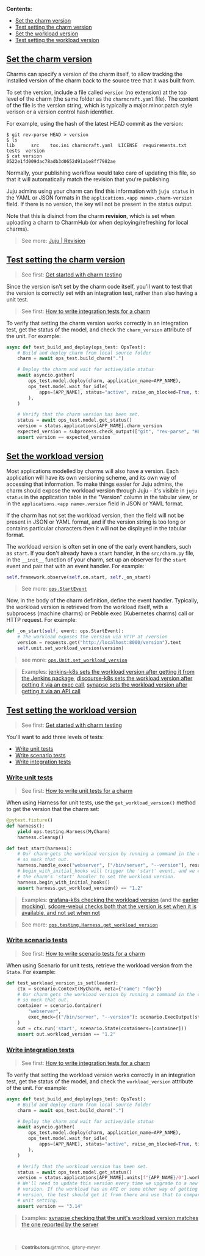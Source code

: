 **Contents:**

- [Set the charm version](#heading--set-the-version-of-the-charm)
- [Test setting the charm version](#heading--test-setting-the-charm-version)
- [Set the workload version](#heading--set-the-version-of-the-workload)
- [Test setting the workload version](#heading--test-setting-the-workload-version)

<a href="#heading--set-the-version-of-the-charm"><h2 id="heading--set-the-version-of-the-charm">Set the charm version</h3></a>

Charms can specify a version of the charm itself, to allow tracking the
installed version of the charm back to the source tree that it was built from.

To set the version, include a file called `version` (no extension) at the top
level of the charm (the same folder as the `charmcraft.yaml` file). The content
of the file is the version string, which is typically a major.minor.patch style
verison or a version control hash identifier.

For example, using the hash of the latest HEAD commit as the version:

```shell
$ git rev-parse HEAD > version
$ ls
lib      src    tox.ini charmcraft.yaml  LICENSE  requirements.txt  tests  version
$ cat version
0522e1fd009dac78adb3d0652d91a1e8ff7982ae
```

<note>
Normally, your publishing workflow would take care of updating this file, so
that it will automatically match the revision that you're publishing.
</note>

Juju admins using your charm can find this information with `juju status` in the
YAML or JSON formats in the `applications.<app name>.charm-version` field. If
there is no version, the key will not be present in the status output.

Note that this is disinct from the charm **revision**, which is set when
uploading a charm to CharmHub (or when deploying/refreshing for local charms).

> See more: [Juju | Revision](https://juju.is/docs/sdk/revision)

<a href="#heading--test-setting-the-charm-version"><h2 id="heading--test-setting-the-charm-version">Test setting the charm version</h2></a>

> See first: [Get started with charm testing](https://juju.is/docs/sdk/get-started-with-charm-testing)

Since the version isn't set by the charm code itself, you'll want to test that
the version is correctly set with an integration test, rather than also having a
unit test.

> See first: [How to write integration tests for a charm](/t/12734)

To verify that setting the charm version works correctly in an integration test, get the status
of the model, and check the `charm_version` attribute of the unit. For example:

```python
async def test_build_and_deploy(ops_test: OpsTest):
    # Build and deploy charm from local source folder
    charm = await ops_test.build_charm(".")

    # Deploy the charm and wait for active/idle status
    await asyncio.gather(
        ops_test.model.deploy(charm, application_name=APP_NAME),
        ops_test.model.wait_for_idle(
            apps=[APP_NAME], status="active", raise_on_blocked=True, timeout=1000
        ),
    )

    # Verify that the charm version has been set.
    status = await ops_test.model.get_status()
    version = status.applications[APP_NAME].charm_version
    expected_version = subprocess.check_output(["git", "rev-parse", "HEAD"]).decode("utf8")
    assert version == expected_version
```

<!---
No "see more" link: this is not currently documented in the pylibjuju docs.
-->

<a href="#heading--set-the-version-of-the-workload"><h2 id="heading--set-the-version-of-the-workload">Set the workload version</h3></a>

Most applications modelled by charms will also have a version. Each application
will have its own versioning scheme, and its own way of accessing that
information. To make things easier for Juju admins, the charm should expose the
workload version through Juju - it's visible in `juju status` in the application
table in the "Version" column in the tabular view, or in the
`applications.<app name>.version` field in JSON or YAML format.

<note>
If the charm has not set the workload version, then the field will not be
present in JSON or YAML format, and if the version string is too long or
contains particular characters then it will not be displayed in the tabular
format.
</note>

The workload version is often set in one of the early event handlers, such as
`start`. If you don't already have a `start` handler, in the `src/charm.py`
file, in the `__init__` function of your charm, set up an observer for the
`start` event and pair that with an event handler. For example:

```python
self.framework.observe(self.on.start, self._on_start)
```

> See more: [`ops.StartEvent`](https://ops.readthedocs.io/en/latest/#ops.StartEvent)

Now, in the body of the charm definition, define the event handler. Typically,
the workload version is retrieved from the workload itself, with a subprocess
(machine charms) or Pebble exec (Kubernetes charms) call or HTTP request. For
example:

```python
def _on_start(self, event: ops.StartEvent):
    # The workload exposes the version via HTTP at /version
    version = requests.get("http://localhost:8000/version").text
    self.unit.set_workload_version(version)
```

> see more: [`ops.Unit.set_workload_version`](https://ops.readthedocs.io/en/latest/#ops.Unit.set_workload_version)

> Examples: [jenkins-k8s sets the workload version after getting it from the Jenkins package](https://github.com/canonical/jenkins-k8s-operator/blob/29e9b652714bd8314198965c41a60f5755dd381c/src/charm.py#L115), [discourse-k8s sets the workload version after getting it via an exec call](https://github.com/canonical/discourse-k8s-operator/blob/f523b29f909c69da7b9510b581dfcc2309698222/src/charm.py#L581), [synapse sets the workload version after getting it via an API call](https://github.com/canonical/synapse-operator/blob/778bcd414644c922373d542a304be14866835516/src/charm.py#L265)

<a href="#heading--test-setting-the-workload-version"><h2 id="heading--test-setting-the-workload-version">Test setting the workload version</h2></a>

> See first: [Get started with charm testing](https://juju.is/docs/sdk/get-started-with-charm-testing)

You'll want to add three levels of tests:

- [Write unit tests](#heading--write-unit-tests)
- [Write scenario tests](#heading--write-scenario-tests)
- [Write integration tests](#heading--write-integration-tests)

<a href="#heading--write-unit-tests"><h3 id="heading--write-unit-tests">Write unit tests</h3></a>

> See first: [How to write unit tests for a charm](/t/4461)

When using Harness for unit tests, use the `get_workload_version()` method to
get the version that the charm set:

```python
@pytest.fixture()
def harness():
    yield ops.testing.Harness(MyCharm)
    harness.cleanup()

def test_start(harness):
    # Our charm gets the workload version by running a command in the container,
    # so mock that out.
    harness.handle_exec("webserver", ["/bin/server", "--version"], result="1.2\n")
    # begin_with_initial_hooks will trigger the 'start' event, and we expect
    # the charm's 'start' handler to set the workload version.
    harness.begin_with_initial_hooks()
    assert harness.get_workload_version() == "1.2"
```

> Examples: [grafana-k8s checking the workload version](https://github.com/canonical/grafana-k8s-operator/blob/1c80f746f8edeae6fd23ddf31eed45f5b88c06b4/tests/unit/test_charm.py#L283) (and the [earlier mocking](https://github.com/canonical/grafana-k8s-operator/blob/1c80f746f8edeae6fd23ddf31eed45f5b88c06b4/tests/unit/test_charm.py#L127)), [sdcore-webui checks both that the version is set when it is available, and not set when not](https://github.com/canonical/sdcore-webui-k8s-operator/blob/1a66ad3f623d665657d04ad556139439f4733a28/tests/unit/test_charm.py#L447)

> See more: [`ops.testing.Harness.get_workload_version`](https://ops.readthedocs.io/en/latest/#ops.testing.Harness.get_workload_version)

<a href="#heading--write-scenario-tests"><h3 id="heading--write-scenario-tests">Write scenario tests</h3></a>

> See first: [How to write scenario tests for a charm](/t/10585)

When using Scenario for unit tests, retrieve the workload version from the `State`. For example:

```python
def test_workload_version_is_set(leader):
    ctx = scenario.Context(MyCharm, meta={"name": "foo"})
    # Our charm gets the workload version by running a command in the container,
    # so mock that out.
    container = scenario.Container(
        "webserver",
        exec_mock={("/bin/server", "--version"): scenario.ExecOutput(stdout="1.2\n")},
    )
    out = ctx.run('start', scenario.State(containers=[container]))
    assert out.workload_version == "1.2"
```

<a href="#heading--write-integration-tests"><h3 id="heading--write-integration-tests">Write integration tests</h3></a>

> See first: [How to write integration tests for a charm](/t/12734)

To verify that setting the workload version works correctly in an integration test, get the status
of the model, and check the `workload_version` attribute of the unit. For example:

```python
async def test_build_and_deploy(ops_test: OpsTest):
    # Build and deploy charm from local source folder
    charm = await ops_test.build_charm(".")

    # Deploy the charm and wait for active/idle status
    await asyncio.gather(
        ops_test.model.deploy(charm, application_name=APP_NAME),
        ops_test.model.wait_for_idle(
            apps=[APP_NAME], status="active", raise_on_blocked=True, timeout=1000
        ),
    )

    # Verify that the workload version has been set.
    status = await ops_test.model.get_status()
    version = status.applications[APP_NAME].units[f"{APP_NAME}/0"].workload_version
    # We'll need to update this version every time we upgrade to a new workload
    # version. If the workload has an API or some other way of getting the
    # version, the test should get it from there and use that to compare to the
    # unit setting.
    assert version == "3.14"
```

> Examples: [synapse checking that the unit's workload version matches the one reported by the server](https://github.com/canonical/synapse-operator/blob/778bcd414644c922373d542a304be14866835516/tests/integration/test_charm.py#L139)

<!---
No "see more" link: this is not currently documented in the pylibjuju docs.
-->

<br>

> <small>**Contributors:**@tmihoc, @tony-meyer</small>

